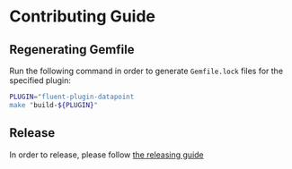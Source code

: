# Contributing Guide

## Regenerating Gemfile

Run the following command in order to generate `Gemfile.lock` files for the specified plugin:

```bash
PLUGIN="fluent-plugin-datapoint
make "build-${PLUGIN}"
```

## Release

In order to release, please follow [the releasing guide](./docs/release.md)

